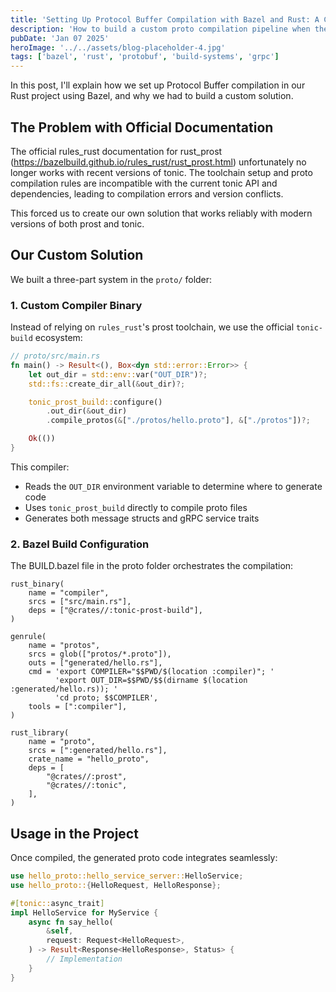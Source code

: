 ```yaml
---
title: 'Setting Up Protocol Buffer Compilation with Bazel and Rust: A Custom Approach'
description: 'How to build a custom proto compilation pipeline when the official rules_rust documentation no longer works with modern tonic versions'
pubDate: 'Jan 07 2025'
heroImage: '../../assets/blog-placeholder-4.jpg'
tags: ['bazel', 'rust', 'protobuf', 'build-systems', 'grpc']
---
```


In this post, I'll explain how we set up Protocol Buffer compilation in our Rust project using Bazel, and why we had to build a custom solution.

## The Problem with Official Documentation

The official rules_rust documentation for rust_prost (https://bazelbuild.github.io/rules_rust/rust_prost.html) unfortunately no longer works with recent versions of tonic. The toolchain setup and proto compilation rules are incompatible with the current tonic API and dependencies, leading to compilation errors and version conflicts.

This forced us to create our own solution that works reliably with modern versions of both prost and tonic.

## Our Custom Solution

We built a three-part system in the `proto/` folder:

### 1. Custom Compiler Binary

Instead of relying on `rules_rust`'s prost toolchain, we use the official `tonic-build` ecosystem:

```rust
// proto/src/main.rs
fn main() -> Result<(), Box<dyn std::error::Error>> {
    let out_dir = std::env::var("OUT_DIR")?;
    std::fs::create_dir_all(&out_dir)?;

    tonic_prost_build::configure()
        .out_dir(&out_dir)
        .compile_protos(&["./protos/hello.proto"], &["./protos"])?;

    Ok(())
}
```

This compiler:
- Reads the `OUT_DIR` environment variable to determine where to generate code
- Uses `tonic_prost_build` directly to compile proto files
- Generates both message structs and gRPC service traits

### 2. Bazel Build Configuration

The BUILD.bazel file in the proto folder orchestrates the compilation:

```starlark
rust_binary(
    name = "compiler",
    srcs = ["src/main.rs"],
    deps = ["@crates//:tonic-prost-build"],
)

genrule(
    name = "protos",
    srcs = glob(["protos/*.proto"]),
    outs = ["generated/hello.rs"],
    cmd = 'export COMPILER="$$PWD/$(location :compiler)"; '
          'export OUT_DIR=$$PWD/$$(dirname $(location :generated/hello.rs)); '
          'cd proto; $$COMPILER',
    tools = [":compiler"],
)

rust_library(
    name = "proto",
    srcs = [":generated/hello.rs"],
    crate_name = "hello_proto",
    deps = [
        "@crates//:prost",
        "@crates//:tonic",
    ],
)
```

## Usage in the Project

Once compiled, the generated proto code integrates seamlessly:

```rust
use hello_proto::hello_service_server::HelloService;
use hello_proto::{HelloRequest, HelloResponse};

#[tonic::async_trait]
impl HelloService for MyService {
    async fn say_hello(
        &self,
        request: Request<HelloRequest>,
    ) -> Result<Response<HelloResponse>, Status> {
        // Implementation
    }
}
```

